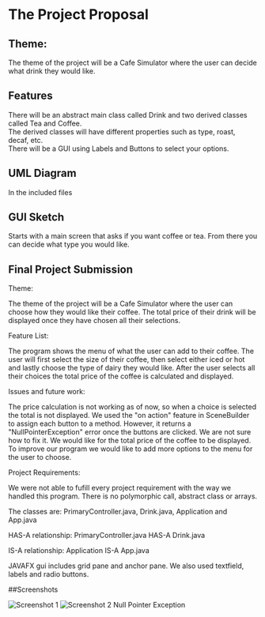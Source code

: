 # The Project Proposal
## Theme:
The theme of the project will be a Cafe Simulator where the user can decide what drink they would like.

## Features
There will be an abstract main class called Drink and two derived classes called Tea and Coffee.</br>
The derived classes will have different properties such as type, roast, decaf, etc. </br>
There will be a GUI using Labels and Buttons to select your options.

## UML Diagram
In the included files

## GUI Sketch
Starts with a main screen that asks if you want coffee or tea. From there you can decide what type you would like.

## Final Project Submission
Theme:

The theme of the project will be a Cafe Simulator where the user can choose how they would like their coffee. The total price of their drink will be displayed once they have chosen all their selections. 

Feature List:

The program shows the menu of what the user can add to their coffee. The user will first select the size of their coffee, then select either iced or hot and lastly choose the type of dairy they would like. After the user selects all their choices the total price of the coffee is calculated and displayed.

Issues and future work:

The price calculation is not working as of now, so when a choice is selected the total is not displayed. We used the "on action" feature in SceneBuilder to assign each button to a method. However, it returns a "NullPointerException" error once the buttons are clicked. We are not sure how to fix it. We would like for the total price of the coffee to be displayed. To improve our program we would like to add more options to the menu for the user to choose.

Project Requirements:

We were not able to fufill every project requirement with the way we handled this program. There is no polymorphic call, abstract class or arrays. 

The classes are: PrimaryController.java, Drink.java, Application and App.java

HAS-A relationship: PrimaryController.java HAS-A Drink.java

IS-A relationship: Application IS-A App.java

JAVAFX gui includes grid pane and anchor pane. We also used textfield, labels and radio buttons.

##Screenshots

![Screenshot 1](https://user-images.githubusercontent.com/112510361/206627409-5e4da452-179b-40e8-b955-77a859158aaf.png)
![Screenshot 2 Null Pointer Exception](https://user-images.githubusercontent.com/112510361/206627421-06ade940-b097-424b-8e1d-b8436de8330b.png)

